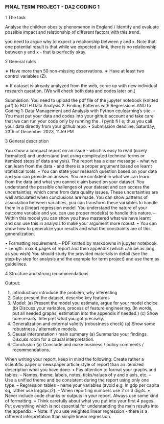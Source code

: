 ### FINAL TERM PROJECT - DA2 CODING 1

1 The task

Analyse the children obesity phenomenon in England / Identify and evaluate possible impact and relationship of different factors with this trend. 

you need to argue why to expect a relationship between y and x.
Note that one potential result is that while we expected a link, there is no relationship between y and x - that is perfectly okay.

2 General rules

∗ Have more than 50 non-missing observations.
∗ Have at least two control variables (Z).

∗ If dataset is already analyzed from the web, come up with new individual research question.
(We will check both data and codes later on.)

Submission: You need to upload the pdf file of the jupyter notebook (knitted pdf) to BOTH Data
Analysis 2: Finding Patterns with Regressions AND to Coding 1: Data Management and Analysis with
Python ceulearning’s site.
– You must put your data and codes into your github account and take care that we can run your
code only by running the . i pynb fi l e; thus you call your data directly from your github repo.
• Submission deadline: Saturday, 23th of December 2023, 11:59 PM


3 General description

You show a compact report on an issue - which is easy to read (nicely formatted) and understand (not
using complicated technical terms or itemized steps of data analysis).
The report has a clear message - what we can learn from the data - and there is a proper argument
based on learnt statistical tools.
• You can state your research question based on your data and you can provide an answer.
You are confident in what we can learn from the data and what you cannot claim based on your
dataset.
You understand the possible challenges of your dataset and can access the uncertainties, which come
from data quality issues. These uncertainties are well articulated when conclusions are made.
You can show patterns of association between variables, you can transform these variables to handle
them in a (linear) regression model.
You understand the nature of your outcome variable and you can use proper model(s) to handle this
nature.
– Within this model you can show you have mastered what we have learnt and can use this in
analysis to make your argument more robust.
• You can show how to generalize your results and what the constraints are of this generalization.

• Formatting requirement:
– PDF knitted by markdowns in jupyter notebook.
– Length: max 4 pages of report and then appendix (which can be as long as you wish)
You should study the provided materials in detail (see the step-by-step for analysis and the example
for term project) and use them as guidelines.

4 Structure and strong recommendations

Output:
1. Introduction: introduce the problem, why interesting
2. Data: present the dataset, describe key features
3. Model:
(a) Present the model you estimate, argue for your model choice
(b) Discuss your variables, process of feature engineering. (In words, put all needed graphs,
estimation into the appendix if needed.)
(c) Show core results. Interpret what you got precisely.
4. Generalization and external validity (robustness check)
(a) Show some robustness / alternative models.
5. Causal interpretation / main summary
(a) Summarize your findings. Discuss room for a causal interpretation.
6. Conclusion
(a) Conclude and make business / policy comments / recommendations.

When writing your report, keep in mind the following:
Create rather a scientific paper or newspaper article style of report than an itemized description what
you have done.
• Pay attention to format your graphs and tables:
– Names, theme, labels, notes, ticks/values of y and x axis, etc.
– Use a unified theme and be consistent during the report using only one type.
– Regression tables - name your variables (avoid e.g. ln gdp per capita sq, rather use ln(gdpc)2).
– When reporting numbers use 2 or 3 digits.
• Never include code chunks or outputs in your report. Always use some kind of formatting.
• Think carefully about what you put into your first 4 pages. Put everything which is not essential for
understanding the main results into the appendix.
• Note: If you use weighted linear regression - there is a different interpretation than simple linear
regression.
